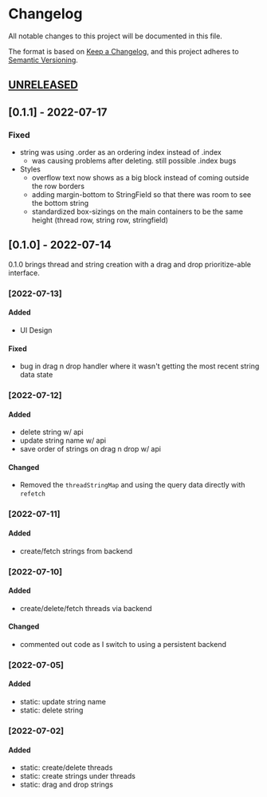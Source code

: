 # Changelog
All notable changes to this project will be documented in this file.

The format is based on [Keep a Changelog](https://keepachangelog.com/en/1.0.0/),
and this project adheres to [Semantic Versioning](https://semver.org/spec/v2.0.0.html).

## [UNRELEASED]

## [0.1.1] - 2022-07-17
### Fixed
- string was using .order as an ordering index instead of .index
  - was causing problems after deleting. still possible .index bugs
- Styles
  - overflow text now shows as a big block instead of coming outside the row borders
  - adding margin-bottom to StringField so that there was room to see the bottom string
  - standardized box-sizings on the main containers to be the same height (thread row, string row, stringfield)

## [0.1.0] - 2022-07-14
0.1.0 brings thread and string creation with a drag and drop prioritize-able interface. 

### [2022-07-13]
#### Added
- UI Design

#### Fixed
- bug in drag n drop handler where it wasn't getting the most recent string data state 

### [2022-07-12]
#### Added
- delete string w/ api
- update string name w/ api
- save order of strings on drag n drop w/ api

#### Changed
- Removed the `threadStringMap` and using the query data directly with `refetch`

### [2022-07-11]
#### Added
- create/fetch strings from backend

### [2022-07-10]
#### Added
- create/delete/fetch threads via backend

#### Changed
- commented out code as I switch to using a persistent backend

### [2022-07-05]
#### Added
- static: update string name
- static: delete string

### [2022-07-02]
#### Added
- static: create/delete threads
- static: create strings under threads
- static: drag and drop strings


[Unreleased]: https://github.com/olivierlacan/keep-a-changelog/compare/v1.0.0...HEAD
[0.0.1]: https://github.com/olivierlacan/keep-a-changelog/releases/tag/v0.0.1